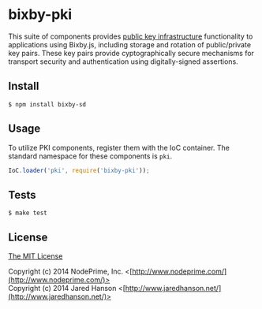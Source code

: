 # bixby-pki

This suite of components provides [public key infrastructure](http://en.wikipedia.org/wiki/Public_key_infrastructure)
functionality to applications using Bixby.js, including storage and rotation
of public/private key pairs.  These key pairs provide cyptographically secure
mechanisms for transport security and authentication using digitally-signed
assertions.

## Install

    $ npm install bixby-sd
    
## Usage

To utilize PKI components, register them with the IoC container.  The standard
namespace for these components is `pki`.

```javascript
IoC.loader('pki', require('bixby-pki'));
```

## Tests

    $ make test

## License

[The MIT License](http://opensource.org/licenses/MIT)

Copyright (c) 2014 NodePrime, Inc. <[http://www.nodeprime.com/](http://www.nodeprime.com/)>  
Copyright (c) 2014 Jared Hanson <[http://www.jaredhanson.net/](http://www.jaredhanson.net/)>
